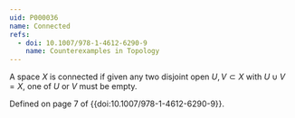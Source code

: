 ```yaml
---
uid: P000036
name: Connected
refs:
  - doi: 10.1007/978-1-4612-6290-9
    name: Counterexamples in Topology
---
```

A space $X$ is connected if given any two disjoint open $U, V \subset X$ with $U \cup V = X$, one of $U$ or $V$ must be empty.

Defined on page 7 of {{doi:10.1007/978-1-4612-6290-9}}.
